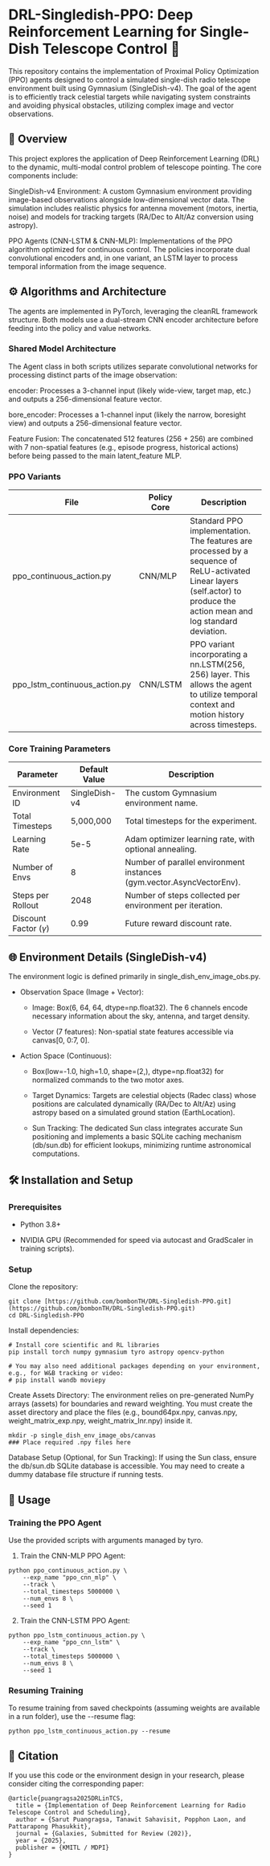 # DRL-Singledish-PPO: Deep Reinforcement Learning for Single-Dish Telescope Control 🔭

This repository contains the implementation of Proximal Policy Optimization (PPO) agents designed to control a simulated single-dish radio telescope environment built using Gymnasium (SingleDish-v4). The goal of the agent is to efficiently track celestial targets while navigating system constraints and avoiding physical obstacles, utilizing complex image and vector observations.

## 🌟 Overview

This project explores the application of Deep Reinforcement Learning (DRL) to the dynamic, multi-modal control problem of telescope pointing. The core components include:

SingleDish-v4 Environment: A custom Gymnasium environment providing image-based observations alongside low-dimensional vector data. The simulation includes realistic physics for antenna movement (motors, inertia, noise) and models for tracking targets (RA/Dec to Alt/Az conversion using astropy).

PPO Agents (CNN-LSTM & CNN-MLP): Implementations of the PPO algorithm optimized for continuous control. The policies incorporate dual convolutional encoders and, in one variant, an LSTM layer to process temporal information from the image sequence.

## ⚙️ Algorithms and Architecture

The agents are implemented in PyTorch, leveraging the cleanRL framework structure. Both models use a dual-stream CNN encoder architecture before feeding into the policy and value networks.

### Shared Model Architecture

The Agent class in both scripts utilizes separate convolutional networks for processing distinct parts of the image observation:

encoder: Processes a 3-channel input (likely wide-view, target map, etc.) and outputs a 256-dimensional feature vector.

bore_encoder: Processes a 1-channel input (likely the narrow, boresight view) and outputs a 256-dimensional feature vector.

Feature Fusion: The concatenated 512 features (256 + 256) are combined with 7 non-spatial features (e.g., episode progress, historical actions) before being passed to the main latent_feature MLP.

### PPO Variants

| File | Policy Core | Description |
|---|---|---|
| ppo_continuous_action.py | CNN/MLP | Standard PPO implementation. The features are processed by a sequence of ReLU-activated Linear layers (self.actor) to produce the action mean and log standard deviation. |
| ppo_lstm_continuous_action.py | CNN/LSTM | PPO variant incorporating a nn.LSTM(256, 256) layer. This allows the agent to utilize temporal context and motion history across timesteps. |
### Core Training Parameters

| Parameter | Default Value | Description |
|---|---|---|
| Environment ID | SingleDish-v4 | The custom Gymnasium environment name. |
| Total Timesteps | 5,000,000 | Total timesteps for the experiment.|
| Learning Rate | 5e-5 | Adam optimizer learning rate, with optional annealing. |
| Number of Envs | 8 | Number of parallel environment instances (gym.vector.AsyncVectorEnv). |
| Steps per Rollout | 2048 | Number of steps collected per environment per iteration. |
| Discount Factor ($\gamma$) | 0.99 | Future reward discount rate. | 

## 🌐 Environment Details (SingleDish-v4)

The environment logic is defined primarily in single_dish_env_image_obs.py.

- Observation Space (Image + Vector):

  - Image: Box(6, 64, 64, dtype=np.float32). The 6 channels encode necessary information about the sky, antenna, and target density.

  - Vector (7 features): Non-spatial state features accessible via canvas[0, 0:7, 0].

- Action Space (Continuous):

  - Box(low=-1.0, high=1.0, shape=(2,), dtype=np.float32) for normalized commands to the two motor axes.

  - Target Dynamics: Targets are celestial objects (Radec class) whose positions are calculated dynamically (RA/Dec to Alt/Az) using astropy based on a simulated ground station (EarthLocation).

  - Sun Tracking: The dedicated Sun class integrates accurate Sun positioning and implements a basic SQLite caching mechanism (db/sun.db) for efficient lookups, minimizing runtime astronomical computations.

## 🛠️ Installation and Setup

### Prerequisites

- Python 3.8+

- NVIDIA GPU (Recommended for speed via autocast and GradScaler in training scripts).

### Setup

Clone the repository:
```
git clone [https://github.com/bombonTH/DRL-Singledish-PPO.git](https://github.com/bombonTH/DRL-Singledish-PPO.git)
cd DRL-Singledish-PPO
```

Install dependencies:
```
# Install core scientific and RL libraries
pip install torch numpy gymnasium tyro astropy opencv-python

# You may also need additional packages depending on your environment, e.g., for W&B tracking or video:
# pip install wandb moviepy
```

Create Assets Directory:
The environment relies on pre-generated NumPy arrays (assets) for boundaries and reward weighting. You must create the asset directory and place the files (e.g., bound64px.npy, canvas.npy, weight_matrix_exp.npy, weight_matrix_lnr.npy) inside it.
```
mkdir -p single_dish_env_image_obs/canvas
### Place required .npy files here
```

Database Setup (Optional, for Sun Tracking):
If using the Sun class, ensure the db/sun.db SQLite database is accessible. You may need to create a dummy database file structure if running tests.

## 🚀 Usage

### Training the PPO Agent

Use the provided scripts with arguments managed by tyro.

1. Train the CNN-MLP PPO Agent:
```
python ppo_continuous_action.py \
    --exp_name "ppo_cnn_mlp" \
    --track \
    --total_timesteps 5000000 \
    --num_envs 8 \
    --seed 1
```

2. Train the CNN-LSTM PPO Agent:
```
python ppo_lstm_continuous_action.py \
    --exp_name "ppo_cnn_lstm" \
    --track \
    --total_timesteps 5000000 \
    --num_envs 8 \
    --seed 1
```

### Resuming Training

To resume training from saved checkpoints (assuming weights are available in a run folder), use the --resume flag:

```
python ppo_lstm_continuous_action.py --resume
```

## 📄 Citation

If you use this code or the environment design in your research, please consider citing the corresponding paper:
```
@article{puangragsa2025DRLinTCS,
  title = {Implementation of Deep Reinforcement Learning for Radio Telescope Control and Scheduling},
  author = {Sarut Puangragsa, Tanawit Sahavisit, Popphon Laon, and Pattarapong Phasukkit},
  journal = {Galaxies, Submitted for Review (202)},
  year = {2025},
  publisher = {KMITL / MDPI}
}
```
